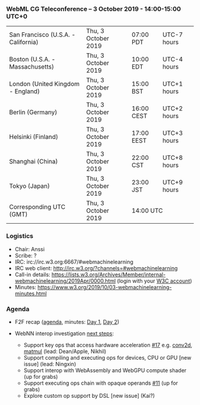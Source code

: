 ### WebML CG Teleconference – 3 October 2019 - 14:00-15:00 UTC+0

<table>
<tr><td> San Francisco (U.S.A. - California) <td> Thu, 3 October 2019 <td> 07:00 PDT <td> UTC-7 hours
<tr><td> Boston (U.S.A. - Massachusetts) <td> Thu, 3 October 2019 <td> 10:00 EDT <td> UTC-4 hours
<tr><td> London (United Kingdom - England) <td> Thu, 3 October 2019 <td> 15:00 BST <td> UTC+1 hours
<tr><td> Berlin (Germany) <td> Thu, 3 October 2019 <td> 16:00 CEST <td> UTC+2 hours
<tr><td> Helsinki (Finland) <td> Thu, 3 October 2019 <td> 17:00 EEST <td> UTC+3 hours
<tr><td> Shanghai (China) <td> Thu, 3 October 2019 <td> 22:00 CST <td> UTC+8 hours
<tr><td> Tokyo (Japan) <td> Thu, 3 October 2019 <td> 23:00 JST <td> UTC+9 hours
<tr><td> Corresponding UTC (GMT) <td> Thu, 3 October 2019 <td colspan=2> 14:00 UTC
</table>
 
### Logistics

* Chair: Anssi
* Scribe: ?
* IRC: irc://irc.w3.org:6667/#webmachinelearning
* IRC web client: http://irc.w3.org/?channels=#webmachinelearning
* Call-in details: https://lists.w3.org/Archives/Member/internal-webmachinelearning/2019Apr/0000.html (login with your [W3C account](https://www.w3.org/Help/Account/))
* Minutes: https://www.w3.org/2019/10/03-webmachinelearning-minutes.html

### Agenda

* F2F recap ([agenda](https://github.com/webmachinelearning/meetings/blob/master/2019-09-17-fukuoka/README.md), minutes: [Day 1](https://www.w3.org/2019/09/17-webmachinelearning-minutes.html), [Day 2](https://www.w3.org/2019/09/20-webmachinelearning-minutes.html))

* WebNN interop investigation [next steps](https://docs.google.com/presentation/d/1KGRc1RnnYt_1JK2Pk6r2xRkD60v4F8jc4beHMv0crng/edit#slide=id.g6353211274_0_23):
  * Support key ops that access hardware acceleration [#17](https://github.com/webmachinelearning/webnn/issues/17) e.g. [conv2d](https://github.com/webmachinelearning/webnn/issues/28), [matmul](https://github.com/webmachinelearning/webnn/issues/27) (lead: Dean/Apple, Nikhil)
  * Support compiling and executing ops for devices, CPU or GPU [new issue] (lead: Ningxin)
  * Support interop with WebAssembly and WebGPU compute shader (up for grabs)
  * Support executing ops chain with opaque operands [#11](https://github.com/webmachinelearning/webnn/issues/11) (up for grabs)
  * Explore custom op support by DSL [new issue] (Kai?)
